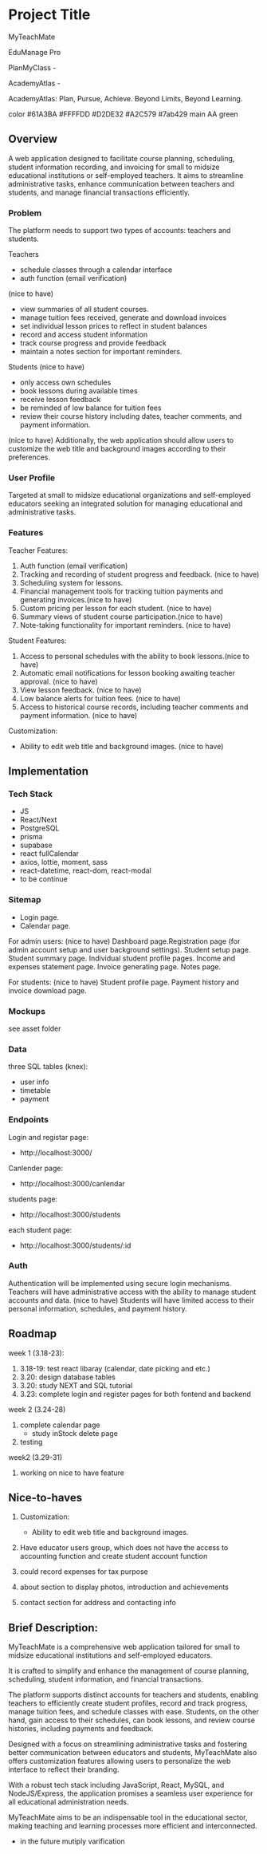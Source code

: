 # Project Title
MyTeachMate

EduManage Pro

PlanMyClass -

AcademyAtlas -


AcademyAtlas:
Plan, Pursue, Achieve.
Beyond Limits, Beyond Learning.


color
#61A3BA
#FFFFDD
#D2DE32
#A2C579
#7ab429 main AA green






## Overview

A web application designed to facilitate course planning, scheduling, student information recording, and invoicing for small to midsize educational institutions or self-employed teachers. 
It aims to streamline administrative tasks, enhance communication between teachers and students, and manage financial transactions efficiently.



### Problem

The platform needs to support two types of accounts: teachers and students.

Teachers 
- schedule classes through a calendar interface
- auth function (email verification)

(nice to have)
- view summaries of all student courses.
- manage tuition fees received, generate and download invoices
- set individual lesson prices to reflect in student balances
- record and access student information
- track course progress and provide feedback
- maintain a notes section for important reminders.

Students (nice to have)
- only access own schedules
- book lessons during available times
- receive lesson feedback
- be reminded of low balance for tuition fees
- review their course history including dates, teacher comments, and payment information.

(nice to have)
Additionally, the web application should allow users to customize the web title and background images according to their preferences.



### User Profile

Targeted at small to midsize educational organizations and self-employed educators seeking an integrated solution for managing educational and administrative tasks.




### Features

Teacher Features:

1. Auth function (email verification)
2. Tracking and recording of student progress and feedback. (nice to have)
3. Scheduling system for lessons.
4. Financial management tools for tracking tuition payments and generating invoices.(nice to have)
5. Custom pricing per lesson for each student. (nice to have)
6. Summary views of student course participation.(nice to have)
7. Note-taking functionality for important reminders. (nice to have)

Student Features:

1. Access to personal schedules with the ability to book lessons.(nice to have)
2. Automatic email notifications for lesson booking awaiting teacher approval. (nice to have)
3. View lesson feedback. (nice to have)
4. Low balance alerts for tuition fees. (nice to have)
5. Access to historical course records, including teacher comments and payment information. (nice to have)

Customization:
- Ability to edit web title and background images. (nice to have)



## Implementation



### Tech Stack
- JS
- React/Next
- PostgreSQL
- prisma
- supabase
- react fullCalendar
- axios, lottie, moment, sass
- react-datetime, react-dom, react-modal
- to be continue




### Sitemap

- Login page.
- Calendar page.

For admin users: (nice to have)
    Dashboard page.Registration page 
    (for admin account setup and user background settings).
    Student setup page.
    Student summary page.
    Individual student profile pages.
    Income and expenses statement page.
    Invoice generating page.
    Notes page.

For students: (nice to have)
    Student profile page.
    Payment history and invoice download page.




### Mockups
see asset folder





### Data
three SQL tables (knex):
- user info
- timetable 
- payment 





### Endpoints

Login and registar page:
- http://localhost:3000/

Canlender page:
- http://localhost:3000/canlendar

students page:
- http://localhost:3000/students

each student page:
- http://localhost:3000/students/:id





### Auth

Authentication will be implemented using secure login mechanisms.
Teachers will have administrative access with the ability to manage student accounts and data. (nice to have)
Students will have limited access to their personal information, schedules, and payment history.





## Roadmap
week 1 (3.18-23): 
1. 3.18-19: test react libaray (calendar, date picking and etc.)
2. 3.20: design database tables
3. 3.20: study NEXT and SQL tutorial
4. 3.23: complete login and register pages for both fontend and backend

week 2 (3.24-28)
1. complete calendar page
    - study inStock delete page 
2. testing

week2 (3.29-31)
1. working on nice to have feature 







## Nice-to-haves

1. Customization:
    - Ability to edit web title and background images.

2. Have educator users group, which does not have the access to accounting function and create student account function

3. could record expenses for tax purpose

4. about section to display photos, introduction and achievements

5. contact section for address and contacting info







## Brief Description:

MyTeachMate is a comprehensive web application tailored for small to midsize educational institutions and self-employed educators. 

It is crafted to simplify and enhance the management of course planning, scheduling, student information, and financial transactions. 

The platform supports distinct accounts for teachers and students, enabling teachers to efficiently create student profiles, record and track progress, manage tuition fees, and schedule classes with ease. Students, on the other hand, gain access to their schedules, can book lessons, and review course histories, including payments and feedback.

Designed with a focus on streamlining administrative tasks and fostering better communication between educators and students, MyTeachMate also offers customization features allowing users to personalize the web interface to reflect their branding. 

With a robust tech stack including JavaScript, React, MySQL, and NodeJS/Express, the application promises a seamless user experience for all educational administration needs. 

MyTeachMate aims to be an indispensable tool in the educational sector, making teaching and learning processes more efficient and interconnected.




- in the future
mutiply varification 